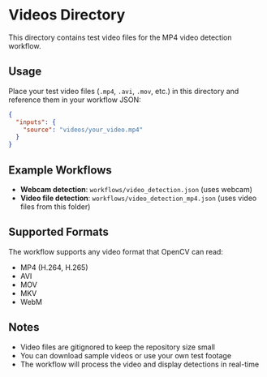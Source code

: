 # Videos Directory

This directory contains test video files for the MP4 video detection workflow.

## Usage

Place your test video files (`.mp4`, `.avi`, `.mov`, etc.) in this directory and reference them in your workflow JSON:

```json
{
  "inputs": {
    "source": "videos/your_video.mp4"
  }
}
```

## Example Workflows

- **Webcam detection**: `workflows/video_detection.json` (uses webcam)
- **Video file detection**: `workflows/video_detection_mp4.json` (uses video files from this folder)

## Supported Formats

The workflow supports any video format that OpenCV can read:
- MP4 (H.264, H.265)
- AVI
- MOV
- MKV
- WebM

## Notes

- Video files are gitignored to keep the repository size small
- You can download sample videos or use your own test footage
- The workflow will process the video and display detections in real-time
